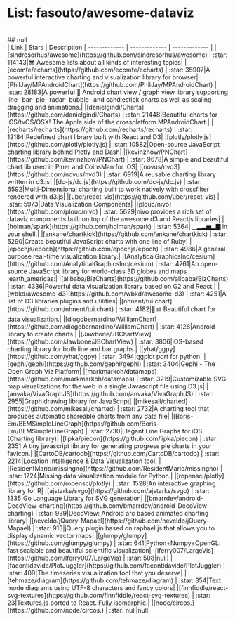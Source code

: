 # List: fasouto/awesome-dataviz 
<br>
## null
<br>
| Link  | Stars   | Description
| ------------- | ------------- | ------------- |
|[sindresorhus/awesome](https://github.com/sindresorhus/awesome) | :star: 114143|😎 Awesome lists about all kinds of interesting topics|
|[ecomfe/echarts](https://github.com/ecomfe/echarts) | :star: 35907|A powerful interactive charting and visualization library for browser|
|[PhilJay/MPAndroidChart](https://github.com/PhilJay/MPAndroidChart) | :star: 28183|A powerful 🚀 Android chart view / graph view library supporting line- bar- pie- radar- bubble- and candlestick charts as well as scaling dragging and animations.|
|[danielgindi/Charts](https://github.com/danielgindi/Charts) | :star: 21448|Beautiful charts for iOS/tvOS/OSX! The Apple side of the crossplatform MPAndroidChart.|
|[recharts/recharts](https://github.com/recharts/recharts) | :star: 12184|Redefined chart library built with React and D3|
|[plotly/plotly.js](https://github.com/plotly/plotly.js) | :star: 10582|Open-source JavaScript charting library behind Plotly and Dash|
|[kevinzhow/PNChart](https://github.com/kevinzhow/PNChart) | :star: 9678|A simple and beautiful chart lib used in Piner and CoinsMan for iOS|
|[novus/nvd3](https://github.com/novus/nvd3) | :star: 6919|A reusable charting library written in d3.js|
|[dc-js/dc.js](https://github.com/dc-js/dc.js) | :star: 6592|Multi-Dimensional charting built to work natively with crossfilter rendered with d3.js|
|[uber/react-vis](https://github.com/uber/react-vis) | :star: 5973|Data Visualization Components|
|[plouc/nivo](https://github.com/plouc/nivo) | :star: 5629|nivo provides a rich set of dataviz components built on top of the awesome d3 and Reactjs libraries|
|[holman/spark](https://github.com/holman/spark) | :star: 5364| ▁▂▃▅▂▇ in your shell.|
|[ankane/chartkick](https://github.com/ankane/chartkick) | :star: 5290|Create beautiful JavaScript charts with one line of Ruby|
|[epochjs/epoch](https://github.com/epochjs/epoch) | :star: 4986|A general purpose real-time visualization library.|
|[AnalyticalGraphicsInc/cesium](https://github.com/AnalyticalGraphicsInc/cesium) | :star: 4761|An open-source JavaScript library for world-class 3D globes and maps :earth_americas:|
|[alibaba/BizCharts](https://github.com/alibaba/BizCharts) | :star: 4336|Powerful data visualization library based on G2 and React.|
|[wbkd/awesome-d3](https://github.com/wbkd/awesome-d3) | :star: 4251|A list of D3 libraries plugins and utilities|
|[nhnent/tui.chart](https://github.com/nhnent/tui.chart) | :star: 4182|🍞📊 Beautiful chart for data visualization.|
|[diogobernardino/WilliamChart](https://github.com/diogobernardino/WilliamChart) | :star: 4128|Android library to create charts.|
|[Jawbone/JBChartView](https://github.com/Jawbone/JBChartView) | :star: 3806|iOS-based charting library for both line and bar graphs.|
|[yhat/ggpy](https://github.com/yhat/ggpy) | :star: 3494|ggplot port for python|
|[gephi/gephi](https://github.com/gephi/gephi) | :star: 3404|Gephi - The Open Graph Viz Platform|
|[markmarkoh/datamaps](https://github.com/markmarkoh/datamaps) | :star: 3219|Customizable SVG map visualizations for the web in a single Javascript file using D3.js|
|[anvaka/VivaGraphJS](https://github.com/anvaka/VivaGraphJS) | :star: 2955|Graph drawing library for JavaScript|
|[mikesall/charted](https://github.com/mikesall/charted) | :star: 2732|A charting tool that produces automatic shareable charts from any data file|
|[Boris-Em/BEMSimpleLineGraph](https://github.com/Boris-Em/BEMSimpleLineGraph) | :star: 2730|Elegant Line Graphs for iOS. (Charting library)|
|[lipka/piecon](https://github.com/lipka/piecon) | :star: 2351|A tiny javascript library for generating progress pie charts in your favicon.|
|[CartoDB/cartodb](https://github.com/CartoDB/cartodb) | :star: 2214|Location Intelligence & Data Visualization tool|
|[ResidentMario/missingno](https://github.com/ResidentMario/missingno) | :star: 1724|Missing data visualization module for Python.|
|[ropensci/plotly](https://github.com/ropensci/plotly) | :star: 1528|An interactive graphing library for R|
|[ajstarks/svgo](https://github.com/ajstarks/svgo) | :star: 1335|Go Language Library for SVG generation|
|[bmarrdev/android-DecoView-charting](https://github.com/bmarrdev/android-DecoView-charting) | :star: 939|DecoView: Android arc based animated charting library|
|[neveldo/jQuery-Mapael](https://github.com/neveldo/jQuery-Mapael) | :star: 913|jQuery plugin based on raphael.js that allows you to display dynamic vector maps|
|[glumpy/glumpy](https://github.com/glumpy/glumpy) | :star: 641|Python+Numpy+OpenGL: fast scalable and beautiful scientific visualization|
|[lferry007/LargeVis](https://github.com/lferry007/LargeVis) | :star: 508|null|
|[facontidavide/PlotJuggler](https://github.com/facontidavide/PlotJuggler) | :star: 409|The timeseries visualization tool that you deserve|
|[tehmaze/diagram](https://github.com/tehmaze/diagram) | :star: 354|Text mode diagrams using UTF-8 characters and fancy colors|
|[finnfiddle/react-svg-textures](https://github.com/finnfiddle/react-svg-textures) | :star: 23|Textures.js ported to React. Fully isomorphic.|
|[node/circos.](https://github.com/node/circos.) | :star: null|null|
